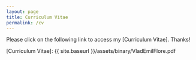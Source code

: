 ```yaml
---
layout: page
title: Curriculum Vitae
permalink: /cv
---
```

Please click on the following link to access my [Curriculum Vitae].
Thanks!

[Curriculum Vitae]: {{ site.baseurl }}/assets/binary/VladEmilFlore.pdf

